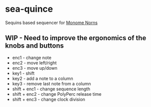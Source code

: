 # sea-quince
Sequins based sequencer for [Monome Norns](https://monome.org/docs/norns/) 

## WIP - Need to improve the ergonomics of the knobs and buttons

* enc1 - change note
* enc2 - move left/right
* enc3 - move up/down
* key1 - shift
* key2 - add a note to a column
* key3 - remove last note from a column
* shift + enc1 - change sequence length
* shift + enc2 - change PolyPerc release time
* shift + enc3 - change clock division
